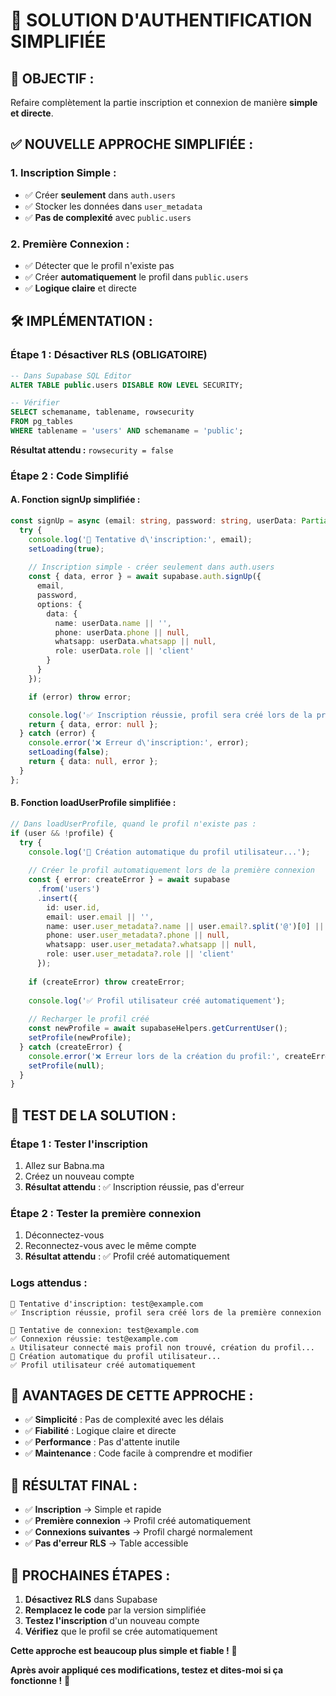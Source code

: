 # 🚀 SOLUTION D'AUTHENTIFICATION SIMPLIFIÉE

## 🎯 **OBJECTIF :**
Refaire complètement la partie inscription et connexion de manière **simple et directe**.

## ✅ **NOUVELLE APPROCHE SIMPLIFIÉE :**

### **1. Inscription Simple :**
- ✅ Créer **seulement** dans `auth.users`
- ✅ Stocker les données dans `user_metadata`
- ✅ **Pas de complexité** avec `public.users`

### **2. Première Connexion :**
- ✅ Détecter que le profil n'existe pas
- ✅ Créer **automatiquement** le profil dans `public.users`
- ✅ **Logique claire** et directe

## 🛠️ **IMPLÉMENTATION :**

### **Étape 1 : Désactiver RLS (OBLIGATOIRE)**
```sql
-- Dans Supabase SQL Editor
ALTER TABLE public.users DISABLE ROW LEVEL SECURITY;

-- Vérifier
SELECT schemaname, tablename, rowsecurity 
FROM pg_tables 
WHERE tablename = 'users' AND schemaname = 'public';
```

**Résultat attendu :** `rowsecurity = false`

### **Étape 2 : Code Simplifié**

#### **A. Fonction signUp simplifiée :**
```typescript
const signUp = async (email: string, password: string, userData: Partial<UserProfile>) => {
  try {
    console.log('🔄 Tentative d\'inscription:', email);
    setLoading(true);
    
    // Inscription simple - créer seulement dans auth.users
    const { data, error } = await supabase.auth.signUp({
      email,
      password,
      options: {
        data: {
          name: userData.name || '',
          phone: userData.phone || null,
          whatsapp: userData.whatsapp || null,
          role: userData.role || 'client'
        }
      }
    });

    if (error) throw error;

    console.log('✅ Inscription réussie, profil sera créé lors de la première connexion');
    return { data, error: null };
  } catch (error) {
    console.error('❌ Erreur d\'inscription:', error);
    setLoading(false);
    return { data: null, error };
  }
};
```

#### **B. Fonction loadUserProfile simplifiée :**
```typescript
// Dans loadUserProfile, quand le profil n'existe pas :
if (user && !profile) {
  try {
    console.log('🔄 Création automatique du profil utilisateur...');
    
    // Créer le profil automatiquement lors de la première connexion
    const { error: createError } = await supabase
      .from('users')
      .insert({
        id: user.id,
        email: user.email || '',
        name: user.user_metadata?.name || user.email?.split('@')[0] || 'Utilisateur',
        phone: user.user_metadata?.phone || null,
        whatsapp: user.user_metadata?.whatsapp || null,
        role: user.user_metadata?.role || 'client'
      });
    
    if (createError) throw createError;
    
    console.log('✅ Profil utilisateur créé automatiquement');
    
    // Recharger le profil créé
    const newProfile = await supabaseHelpers.getCurrentUser();
    setProfile(newProfile);
  } catch (createError) {
    console.error('❌ Erreur lors de la création du profil:', createError);
    setProfile(null);
  }
}
```

## 🧪 **TEST DE LA SOLUTION :**

### **Étape 1 : Tester l'inscription**
1. Allez sur Babna.ma
2. Créez un nouveau compte
3. **Résultat attendu** : ✅ Inscription réussie, pas d'erreur

### **Étape 2 : Tester la première connexion**
1. Déconnectez-vous
2. Reconnectez-vous avec le même compte
3. **Résultat attendu** : ✅ Profil créé automatiquement

### **Logs attendus :**
```
🔄 Tentative d'inscription: test@example.com
✅ Inscription réussie, profil sera créé lors de la première connexion

🔄 Tentative de connexion: test@example.com
✅ Connexion réussie: test@example.com
⚠️ Utilisateur connecté mais profil non trouvé, création du profil...
🔄 Création automatique du profil utilisateur...
✅ Profil utilisateur créé automatiquement
```

## 🌟 **AVANTAGES DE CETTE APPROCHE :**

- ✅ **Simplicité** : Pas de complexité avec les délais
- ✅ **Fiabilité** : Logique claire et directe
- ✅ **Performance** : Pas d'attente inutile
- ✅ **Maintenance** : Code facile à comprendre et modifier

## 🎯 **RÉSULTAT FINAL :**

- ✅ **Inscription** → Simple et rapide
- ✅ **Première connexion** → Profil créé automatiquement
- ✅ **Connexions suivantes** → Profil chargé normalement
- ✅ **Pas d'erreur RLS** → Table accessible

## 🔄 **PROCHAINES ÉTAPES :**

1. **Désactivez RLS** dans Supabase
2. **Remplacez le code** par la version simplifiée
3. **Testez l'inscription** d'un nouveau compte
4. **Vérifiez** que le profil se crée automatiquement

**Cette approche est beaucoup plus simple et fiable !** 🎉

**Après avoir appliqué ces modifications, testez et dites-moi si ça fonctionne !** 🚀
